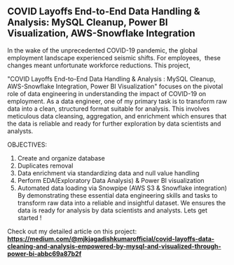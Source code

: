 ## **COVID Layoffs End-to-End Data Handling & Analysis: MySQL Cleanup, Power BI Visualization, AWS-Snowflake Integration** ##

In the wake of the unprecedented COVID-19 pandemic, the global employment landscape experienced seismic shifts. For employees, 
these changes meant unfortunate workforce reductions.
This project, 

"COVID Layoffs End-to-End Data Handling & Analysis : MySQL Cleanup, AWS-Snowflake Integration, Power BI Visualization" focuses on the pivotal role of data engineering in understanding the impact of COVID-19 on employment.
As a data engineer, one of my primary task is to transform raw data into a clean, structured format suitable for analysis. 
This involves meticulous data cleansing, aggregation, and enrichment which ensures that the data is reliable and ready for further exploration by data scientists and analysts.

OBJECTIVES:
1. Create and organize database
2. Duplicates removal
3. Data enrichment via standardizing data and null value handling
4. Perform EDA(Exploratory Data Analysis) & Power BI visualization 
5. Automated data loading via Snowpipe (AWS S3 &  Snowflake integration)
By demonstrating these essential data engineering skills and tasks to transform raw data into a reliable and insightful dataset. We ensures the data is ready for analysis by data scientists and analysts. 
Lets get started !

Check out my detailed article on this project:
**https://medium.com/@mjkjagadishkumarofficial/covid-layoffs-data-cleaning-and-analysis-empowered-by-mysql-and-visualized-through-power-bi-abbc69a87b2f**
